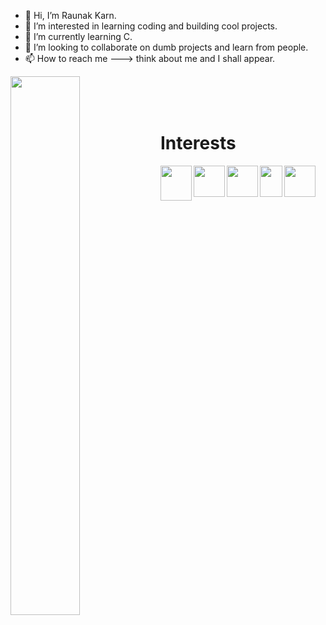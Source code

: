 - 👋 Hi, I’m Raunak Karn.
- 👀 I’m interested in learning coding and building cool projects.
- 🌱 I’m currently learning C.
- 💞️ I’m looking to collaborate on dumb projects and learn from people. 
- 📫 How to reach me ---> think about me and I shall appear. 
<img align="left" width="47%" src="https://github-readme-stats.vercel.app/api?username=raunak234&&show_icons=true&title_color=ffffff&icon_color=bb2acf&text_color=daf7dc&bg_color=1e222a" />
<!---<img align="left" width="47%" src="https://github-readme-stats.vercel.app/api/top-langs/?username=raunak234&&show_icons=true&title_color=ffffff&icon_color=bb2acf&text_color=daf7dc&bg_color=1e222a" height="400" />
--->
<br><br><br>

<h1>Interests</h1>
<img align="left" src="https://upload.wikimedia.org/wikipedia/commons/1/19/C_Logo.png"  width="50" height="56" /> 
<img align="left" src="https://upload.wikimedia.org/wikipedia/commons/thumb/c/c3/Python-logo-notext.svg/1024px-Python-logo-notext.svg.png" width="50" height="50" />      
<img align="left" src="https://upload.wikimedia.org/wikipedia/commons/thumb/9/9f/Vimlogo.svg/1022px-Vimlogo.svg.png" width="50" height="50">      
<img align="left" src="https://cdn.freebiesupply.com/logos/large/2x/html-5-logo-png-transparent.png" width="36" height="50"> 
<img align="left" src="https://pngimg.com/uploads/linux/linux_PNG48.png" width="50" height="50"> 
                                                                                                 
<!---
raunak234/raunak234 is a ✨ special ✨ repository because its `README.md` (this file) appears on your GitHub profile.
You can click the Preview link to take a look at your changes.
--->
